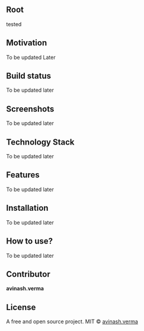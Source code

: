 ## Root
tested

## Motivation
To be updated Later

## Build status
To be updated later

## Screenshots
To be updated later

## Technology Stack
To be updated later

## Features
To be updated later

## Installation
To be updated later

## How to use?
To be updated later

## Contributor

**avinash.verma**

## License
A free and open source project.
MIT © [avinash.verma]()